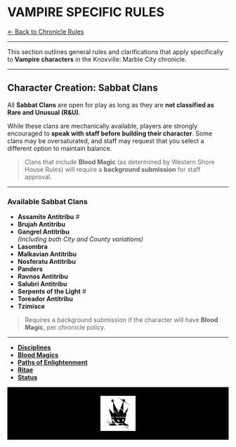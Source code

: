 # VAMPIRE SPECIFIC RULES  

[← Back to Chronicle Rules](../README.md)  

-----
This section outlines general rules and clarifications that apply specifically to **Vampire characters** in the Knoxville: Marble City chronicle.

-----

## Character Creation: Sabbat Clans

All **Sabbat Clans** are open for play as long as they are **not classified as Rare and Unusual (R&U)**.

While these clans are mechanically available, players are strongly encouraged to **speak with staff before building their character**. Some clans may be oversaturated, and staff may request that you select a different option to maintain balance.

> Clans that include **Blood Magic** (as determined by Western Shore House Rules) will require a **background submission** for staff approval.

---

### Available Sabbat Clans

- **Assamite Antitribu** \#
- **Brujah Antitribu**
- **Gangrel Antitribu**  
  *(Including both City and County variations)*
- **Lasombra**
- **Malkavian Antitribu**
- **Nosferatu Antitribu**
- **Panders**
- **Ravnos Antitribu**
- **Salubri Antitribu**
- **Serpents of the Light** \#
- **Toreador Antitribu**
- **Tzimisce**

> Requires a background submission if the character will have **Blood Magic**, per chronicle policy.

---


- [**Disciplines**](./DISCIPLINES.md)
- [**Blood Magics**](./BLOOD-MAGIC.md)
- [**Paths of Enlightenment**](./PATHS.md)
- [**Ritae**](./RITAE.md)
- [**Status**](./STATUS.md)

<p align="center" style="background-color: #000; padding: 20px;">
  <img src="https://raw.githubusercontent.com/mckn-larp/.github/main/profile/05-queen-glow.png" alt="Knoxville Crown Footer" width="80" style="margin: 0 20px; vertical-align: middle;" />
</p>
